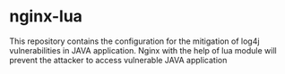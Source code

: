 # nginx-lua
This repository contains the configuration for the mitigation of log4j vulnerabilities in JAVA application. Nginx with the help of lua module will prevent the attacker to access vulnerable JAVA application
